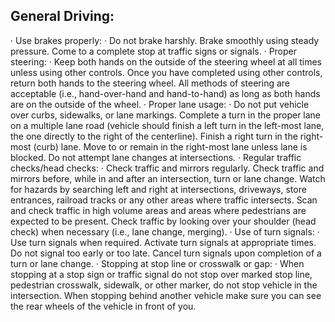 ## General Driving:
· Use brakes properly:
· Do not brake harshly. Brake smoothly using steady pressure. Come to a complete stop at traffic signs or signals.
· Proper steering:
· Keep both hands on the outside of the steering wheel at all times unless using other controls. Once you have completed using other controls, return both hands to the steering wheel. All methods of steering are acceptable (i.e., hand-over-hand and hand-to-hand) as long as both hands are on the outside of the wheel.
· Proper lane usage:
· Do not put vehicle over curbs, sidewalks, or lane markings. Complete a turn in the proper lane on a multiple lane road (vehicle should finish a left turn in the left-most lane, the one directly to the right of the centerline). Finish a right turn in the right- most (curb) lane. Move to or remain in the right-most lane unless lane is blocked. Do not attempt lane changes at intersections.
· Regular traffic checks/head checks:
· Check traffic and mirrors regularly. Check traffic and mirrors before, while in and after an intersection, turn or lane change. Watch for hazards by searching left and right at intersections, driveways, store entrances, railroad tracks or any other areas where traffic intersects. Scan and check traffic in high volume areas and areas where pedestrians are expected to be present. Check traffic by looking over your shoulder (head check) when necessary (i.e., lane change, merging).
· Use of turn signals:
· Use turn signals when required. Activate turn signals at appropriate times. Do not signal too early or too late. Cancel turn signals upon completion of a turn or lane change.
· Stopping at stop line or crosswalk or gap:
· When stopping at a stop sign or traffic signal do not stop over marked stop line, pedestrian crosswalk, sidewalk, or other marker, do not stop vehicle in the intersection. When stopping behind another vehicle make sure you can see the rear wheels of the vehicle in front of you.